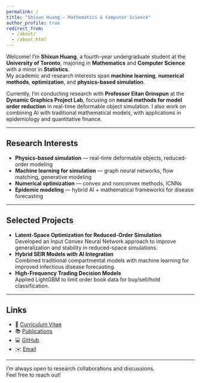 ```yaml
---
permalink: /
title: "Shixun Huang — Mathematics & Computer Science"
author_profile: true
redirect_from: 
  - /about/
  - /about.html
---
```


Welcome! I’m **Shixun Huang**, a fourth-year undergraduate student at the **University of Toronto**, majoring in **Mathematics** and **Computer Science** with a minor in **Statistics**.  
My academic and research interests span **machine learning**, **numerical methods**, **optimization**, and **physics-based simulation**.

Currently, I’m conducting research with **Professor Eitan Grinspun** at the **Dynamic Graphics Project Lab**, focusing on **neural methods for model order reduction** in real-time deformable object simulation. I also work on combining AI with traditional mathematical models, with applications in epidemiology and quantitative finance.

---

## Research Interests
- **Physics-based simulation** — real-time deformable objects, reduced-order modeling
- **Machine learning for simulation** — graph neural networks, flow matching, generative modeling
- **Numerical optimization** — convex and nonconvex methods, ICNNs
- **Epidemic modeling** — hybrid AI + mathematical frameworks for disease forecasting

---

## Selected Projects
- **Latent-Space Optimization for Reduced-Order Simulation**  
  Developed an Input Convex Neural Network approach to improve generalization and stability in reduced-space simulations.
- **Hybrid SEIR Models with AI Integration**  
  Combined traditional compartmental models with machine learning for improved infectious disease forecasting.
- **High-Frequency Trading Decision Models**  
  Applied LightGBM to limit order book data for buy/sell/hold classification.

---

## Links
- 📄 [Curriculum Vitae](files/cv.pdf)
- 📚 [Publications](publications/)
- 💻 [GitHub](https://github.com/Alessange)
- ✉️ [Email](mailto:your_email@example.com)

---

I’m always open to research collaborations and discussions.  
Feel free to reach out!
